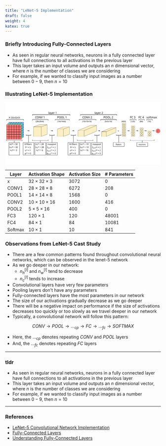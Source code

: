 ```yaml
---
title: "LeNet-5 Implementation"
draft: false
weight: 4
katex: true
---
```


### Briefly Introducing Fully-Connected Layers
- As seen in regular neural networks, neurons in a fully connected layer have full connections to all activations in the previous layer
- This layer takes an input volume and outputs an $n$ dimensional vector, where $n$ is the number of classes we are considering
- For example, if we wanted to classify input images as a number between $0-9$, then $n=10$

### Illustrating LeNet-5 Implementation

![lenet-5](../../../img/lenet.svg)

| Layer   | Activation Shape         | Activation Size | # Parameters |
| ------- | ------------------------ | --------------- | ------------ |
| x       | $32 \times 32 \times 3$  | $3072$          | $0$          |
| CONV1   | $28 \times 28 \times 8$  | $6272$          | $208$        |
| POOL1   | $14 \times 14 \times 8$  | $1568$          | $0$          |
| CONV2   | $10 \times 10 \times 16$ | $1600$          | $416$        |
| POOL2   | $5 \times 5 \times 16$   | $400$           | $0$          |
| FC3     | $120 \times 1$           | $120$           | $48001$      |
| FC4     | $84 \times 1$            | $84$            | $10081$      |
| Softmax | $10 \times 1$            | $10$            | $841$        |

### Observations from LeNet-5 Cast Study
- There are a few common patterns found throughout convolutional neural networks, which can be observed in the lenet-5 network
- As we go deeper in our network:
	- $n_{h}^{[l]}$ and $n_{w}^{[l]}$ tend to decrease
	- $n_{c}^{[l]}$ tends to increase
- Convolutional layers have very few parameters
- Pooling layers don't have any parameters
- Fully-connected layers have the most parameters in our network
- The size of our activations gradually decrease as we go deeper
- There will be a negative impact on performance if the size of activations decreases too quickly or too slowly as we travel deeper in our network
- Typically, a convolutional network will follow this pattern:

$$ CONV \to POOL \to \dots_{cp} \to FC \to \dots_{fc} \to SOFTMAX $$

- Here, the $..._{cp}$ denotes repeating $CONV$ and $POOL$ layers
- And, the $..._{fc}$ denotes repeating $FC$ layers

---

### tldr
- As seen in regular neural networks, neurons in a fully connected layer have full connections to all activations in the previous layer
- This layer takes an input volume and outputs an $n$ dimensional vector, where $n$ is the number of classes we are considering
- For example, if we wanted to classify input images as a number between $0-9$, then $n=10$

---

### References
- [LeNet-5 Convolutional Network Implementation](https://www.youtube.com/watch?v=bXJx7y51cl0&list=PLkDaE6sCZn6Gl29AoE31iwdVwSG-KnDzF&index=10)
- [Fully-Connected Layers](https://cs231n.github.io/convolutional-networks/#fc)
- [Understanding Fully-Connected Layers](https://adeshpande3.github.io/A-Beginner%27s-Guide-To-Understanding-Convolutional-Neural-Networks/)
